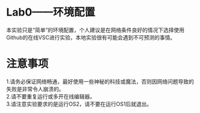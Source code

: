  # Lab0——环境配置  
 本实验只是“简单”的环境配置，个人建议是在网络条件良好的情况下选择使用Github的在线VSC进行实验，本地实验很有可能会遇到不可预测的事情。
 
 # 注意事项  
 1.请务必保证网络畅通，最好使用一些神秘的科技或魔法，否则因网络问题导致的失败是非常令人崩溃的。   
 2.请不要重复运行或多开在线编辑器。  
 3.请注意实验要求的是运行OS2，请不要在运行OS1后就退出。
